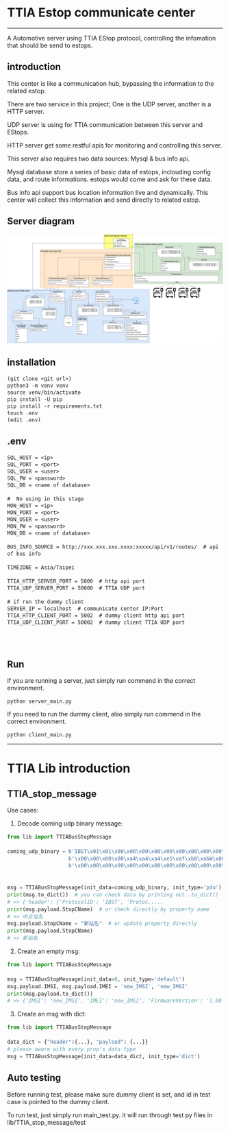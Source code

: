 # TTIA Estop communicate center
<hr>
A Automotive server using TTIA EStop protocol, controlling the infomation that should be send to estops.

## introduction
This center is like a communication hub, bypassing the information to the related estop.

There are two service in this project; One is the UDP server, another is a HTTP server.

UDP server is using for TTIA communication between this server and EStops.

HTTP server get some restful apis for monitoring and controlling this server.

This server also requires two data sources: Mysql & bus info api.

Mysql database store a series of basic data of estops, inclouding config data, and route informations.
estops would come and ask for these data.

Bus info api support bus location information live and dynamically. 
This center will collect this information and send directly to related estop.  

## Server diagram
![diagram](diagrams/server_diagram.png)

## installation
```
(git clone <git url>)
python3 -m venv venv
source venv/bin/activate
pip install -U pip
pip install -r requirements.txt
touch .env
(edit .env)
```

## .env
```
SQL_HOST = <ip>
SQL_PORT = <port>
SQL_USER = <user>
SQL_PW = <password>
SQL_DB = <name of database>

#  No using in this stage
MON_HOST = <ip>
MON_PORT = <port>
MON_USER = <user>
MON_PW = <password>
MON_DB = <name of database>

BUS_INFO_SOURCE = http://xxx.xxx.xxx.xxxx:xxxxx/api/v1/routes/  # api of bus info

TIMEZONE = Asia/Taipei

TTIA_HTTP_SERVER_PORT = 5000  # http api port
TTIA_UDP_SERVER_PORT = 50000  # TTIA UDP port

# if run the dummy client
SERVER_IP = localhost  # communicate center IP:Port
TTIA_HTTP_CLIENT_PORT = 5002  # dummy client http api port
TTIA_UDP_CLIENT_PORT = 50002  # dummy client TTIA UDP port




```
## Run
If you are running a server, just simply run commend in the correct environment.
```
python server_main.py
``` 

If you need to run the dummy client, also simply run commend in the correct environment.
```
python client_main.py
``` 

<hr>

# TTIA Lib introduction

## TTIA_stop_message 
Use cases:

1. Decode coming udp binary message:
```python
from lib import TTIABusStopMessage

coming_udp_binary = b'IBST\x01\x01\x00\x00\x00\x00\x00\x00\x00\x00\x00\x00\x00\x00\x7f' \
                    b'\x00\x00\x00\x00\xa4\xa4\xa4\xe5\xaf\xb8\xa6W\x00\x00\x00\x00\x00\x00\x00\x00\x00\x00\x00\x00\x00\x00\x00\x00\x00\x00\x00\x00\x00\x00\x00\x00Eng Stop\x00\x00\x00\x00\x00\x00\x00\x00\x00\x00\x00\x00\x00\x00\x00\x00\x00\x00\x00\x00\x00\x00\x00\x00\x00\x00\x00\x00\x00\x00\x00\x00\x00\x00\x00\x00\x00\x00\x00\x00\x00\x00\x00\x00\x00\x00\x00\x00\x00\x00\x00\x00\x00\x00\x00\x00\x00\x00\x00\x00\x00\x00\x00\x00\x00\x00\x00\x00\x00\x00\x00\x00\x00\x00\x00\x00\x00\x00\x00\x00\x00\x00<' \
                    b'\x00\x00\x00\x00\x00\x00\x00\x00\x00\x00\x00\x00\x00\x00\x00\x00\x00\x00\x00\x00\x00\x00\x00\x00\x00\x00\x00\x00\x00\x00\x00\x00\x00\x00\x00\x00\x00\x00\x00\x00\x00\x00\x00\x02\x00\x00\x00\x00\x00\x00\x00\x00\x00\x00\x00\x00\x00\x00\x00\x00\x00\x00\x00\x00\x00\x00\x00\x00\x00\x00\x00\x00\x00\x00\x00\x00,\x01,\x01\x01'


msg = TTIABusStopMessage(init_data=coming_udp_binary, init_type='pdu')
print(msg.to_dict())  # you can check data by printing out .to_dict()
# >> {'header': {'ProtocolID': 'IBST', 'Protoc.....
print(msg.payload.StopCName)  # or check directly by property name
# >> 中文站名
msg.payload.StopCName = "新站名"  # or update property directly
print(msg.payload.StopCName)
# >> 新站名
```
2. Create an empty msg:
```python
from lib import TTIABusStopMessage

msg = TTIABusStopMessage(init_data=0, init_type='default')
msg.payload.IMSI, msg.payload.IMEI = 'new_IMSI', 'new_IMSI'
print(msg.payload.to_dict())
# >> {'IMSI': 'new_IMSI', 'IMEI': 'new_IMSI', 'FirmwareVersion': '1.00', 'Reserved': 0}
```

3. Create an msg with dict:
```python
from lib import TTIABusStopMessage

data_dict = {"header":{...}, "payload": {...}}
# please aware with every prop's data type
msg = TTIABusStopMessage(init_data=data_dict, init_type='dict')

```

## Auto testing
Before running test, please make sure dummy client is set, and id in test case is pointed to the dummy client.

To run test, just simply run main_test.py.
it will run through test py files in lib/TTIA_stop_message/test
